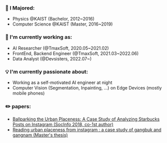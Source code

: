 <!-- ![Anurag's GitHub stats](https://github-readme-stats.vercel.app/api?username=FloweryK&show_icons=true&theme=radical) -->

### 💪 I Majored: 
- Physics @KAIST (Bachelor, 2012~2016)
- Computer Science @KAIST (Master, 2016~2019)

### 🥇 I'm currently working as: 
- AI Researcher (@TmaxSoft, 2020.05~2021.02)
- FrontEnd, Backend Engineer (@TmaxSoft, 2021.03~2022.06)
- Data Analyst (@Devsisters, 2022.07~)

### 💡 I'm currently passionate about: 
- Working as a self-motivated AI engineer at night 
- Computer Vision (Segmentation, Inpainting, ...) on Edge Devices (mostly mobile phones)

### ✏️ papers: 
- [Ballparking the Urban Placeness: A Case Study of Analyzing Starbucks Posts on Instagram (SocInfo 2018, co-1st author)](
https://link.springer.com/chapter/10.1007/978-3-030-01129-1_18)
- [Reading urban placeness from instagram : a case study of gangbuk and gangnam (Master's thesis)](http://library.kaist.ac.kr/search/detail/view.do?bibCtrlNo=843485&flag=dissertation)
